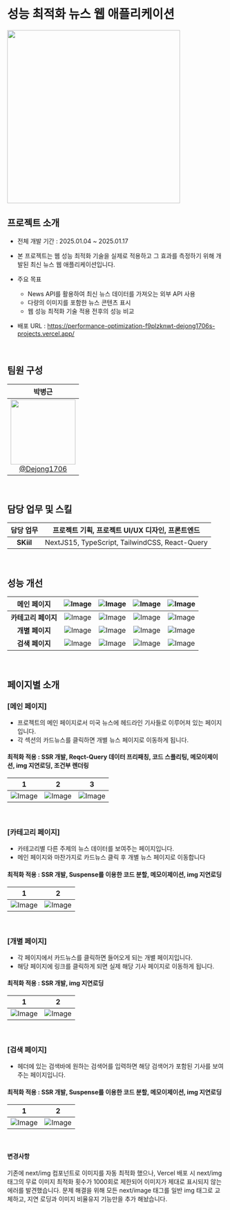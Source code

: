 # 성능 최적화 뉴스 웹 애플리케이션

<img src="https://github.com/user-attachments/assets/6eab44b3-4278-45de-a419-daf04316144e" width="400" height="400"/>

<br>

## 프로젝트 소개

- 전체 개발 기간 : 2025.01.04 ~ 2025.01.17

- 본 프로젝트는 웹 성능 최적화 기술을 실제로 적용하고 그 효과를 측정하기 위해 개발된 최신 뉴스 웹 애플리케이션입니다.
- 주요 목표
  - News API를 활용하여 최신 뉴스 데이터를 가져오는 외부 API 사용
  - 다량의 이미지를 포함한 뉴스 콘텐츠 표시
  - 웹 성능 최적화 기술 적용 전후의 성능 비교

- 배포 URL : https://performance-optimization-f9plzknwt-dejong1706s-projects.vercel.app/

<br>

## 팀원 구성

<div align="center">

| **박병근** |
| :------: |
| [<img src="https://github.com/Dejong1706/MyBlog/assets/75114974/dc9fa281-1359-4c2c-866b-f426b258ee0a" height=150 width=150> <br/> @Dejong1706](https://github.com/Dejong1706) |

</div>

<br>

## 담당 업무 및 스킬
| **담당 업무** | 프로젝트 기획, 프로젝트 UI/UX 디자인, 프론트엔드 |
| :------: | :------: |
| **SKiil** | NextJS15, TypeScript, TailwindCSS, React-Query |
 
<br>

## 성능 개선

|**메인 페이지**|![Image](https://github.com/user-attachments/assets/bacf3bdf-7f20-418c-b1ed-7e9a77ae4731)|![Image](https://github.com/user-attachments/assets/688f33ac-cbf6-4320-9e78-7524a482931e)|![Image](https://github.com/user-attachments/assets/78309238-6ba5-411a-a22e-4889c558ea1b)|![Image](https://github.com/user-attachments/assets/f9d30cec-23d7-4759-a920-a153e0e0a8af)|
| :------: | :------: | :------: | :------: | :------: |
|**카테고리 페이지**|![Image](https://github.com/user-attachments/assets/3cdca70c-1545-4e6b-b699-01435aecbc77)|![Image](https://github.com/user-attachments/assets/d88492f4-9ccb-4f2b-9e2f-416c2fe48de3)|![Image](https://github.com/user-attachments/assets/61e4d1c6-d225-4578-8927-584469d74f9d)|![Image](https://github.com/user-attachments/assets/84ca1e71-dadb-4bb2-a389-8b0451b2ecc1)|
|**개별 페이지**|![Image](https://github.com/user-attachments/assets/72f11880-3af4-41fc-b308-3b813d29bbb7)|![Image](https://github.com/user-attachments/assets/049e3ca4-51ea-48b4-be21-1e7171864d2c)|![Image](https://github.com/user-attachments/assets/1d1d1889-bb7b-4e83-a403-0304ab1ab2cd)|![Image](https://github.com/user-attachments/assets/af08b794-0d13-412d-9c0f-999da277c413)|
|**검색 페이지**|![Image](https://github.com/user-attachments/assets/256adea8-c349-4a0c-9443-a3743138b09f)|![Image](https://github.com/user-attachments/assets/b2c0021c-12d7-4029-8f42-2d069b1ebb72)|![Image](https://github.com/user-attachments/assets/a2606ee9-1398-4b91-ab6e-c739d79a2651)|![Image](https://github.com/user-attachments/assets/188f5204-eab4-4269-a54d-14fac4ac29b2)|
 
<br>

## 페이지별 소개

### [메인 페이지]
- 프로젝트의 메인 페이지로서 미국 뉴스에 헤드라인 기사들로 이루어져 있는 페이지입니다.
- 각 섹션의 카드뉴스를 클릭하면 개별 뉴스 페이지로 이동하게 됩니다.
#### 최적화 적용 : SSR 개발, Reqct-Query 데이터 프리패칭, 코드 스플리팅, 메모이제이션, img 지연로딩, 조건부 렌더링

| 1 | 2 | 3 |
|----------|----------|----------|
|![Image](https://github.com/user-attachments/assets/ff426dec-8c01-4c4a-8d03-917c08cf5c8e)|![Image](https://github.com/user-attachments/assets/1d7ed1a8-5425-4beb-bd6b-111ba72e6bb3)|![Image](https://github.com/user-attachments/assets/0b471f90-a933-4cc2-8eaa-f23c732db34b)|

<br>

### [카테고리 페이지]
- 카테고리별 다른 주제의 뉴스 데이터를 보여주는 페이지입니다.
- 메인 페이지와 마찬가지로 카드뉴스 클릭 후 개별 뉴스 페이지로 이동합니다
#### 최적화 적용 : SSR 개발, Suspense를 이용한 코드 분할, 메모이제이션, img 지연로딩

| 1 | 2 |
|----------|----------|
|![Image](https://github.com/user-attachments/assets/02547fe7-4df7-477d-8320-f7ae45d5b599)|![Image](https://github.com/user-attachments/assets/55b2b293-848b-4dea-ab72-ae7f03e63069)|

<br>

### [개별 페이지]
- 각 페이지에서 카드뉴스를 클릭하면 들어오게 되는 개별 페이지입니다.
- 해당 페이지에 링크를 클릭하게 되면 실제 해당 기사 페이지로 이동하게 됩니다.
#### 최적화 적용 : SSR 개발, img 지연로딩

| 1 | 2 |
|----------|----------|
|![Image](https://github.com/user-attachments/assets/7e1666e9-4c95-4077-a2da-713af87f3060)|![Image](https://github.com/user-attachments/assets/e1e76ddd-c978-4ba3-ad1a-768d5ecdd2b9)|

<br>

### [검색 페이지]
- 헤더에 있는 검색바에 원하는 검색어를 입력하면 해당 검색어가 포함된 기사를 보여주는 페이지입니다.
#### 최적화 적용 : SSR 개발, Suspense를 이용한 코드 분할, 메모이제이션, img 지연로딩

| 1 | 2 |
|----------|----------|
|![Image](https://github.com/user-attachments/assets/c6fa1572-5c9a-4f02-91e5-bcd178ee1881)|![Image](https://github.com/user-attachments/assets/7b3806b4-11f1-4e66-86fd-d2bb19790de2)|

<br>

#### 변경사항
기존에 next/img 컴포넌트로 이미지를 자동 최적화 했으나, Vercel 배포 시 next/img 태그의 무료 이미지 최적화 횟수가 1000회로 제한되어 이미지가 제대로 표시되지 않는 에러를 발견했습니다. 문제 해결을 위해 모든 next/image 태그를 일반 img 태그로 교체하고, 지연 로딩과 이미지 비율유지 기능만을 추가 해놨습니다.

    


